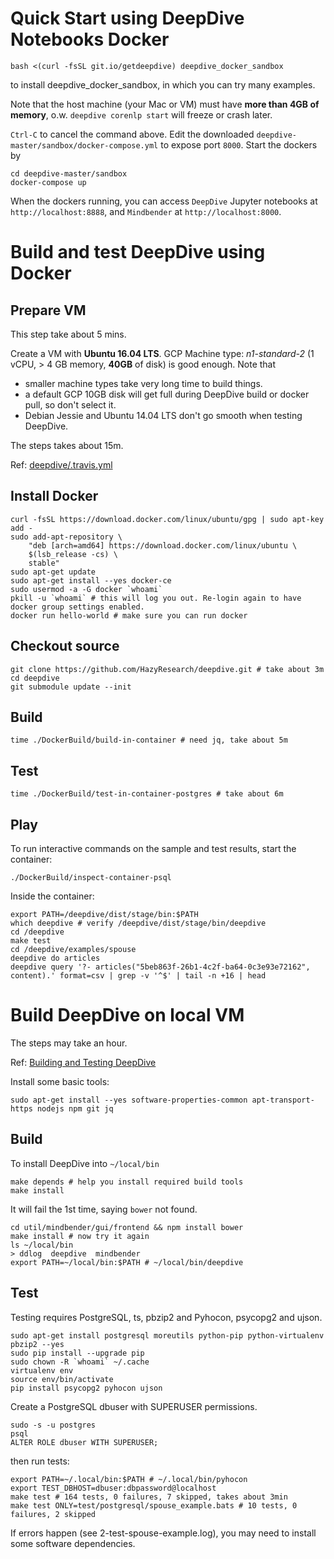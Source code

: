 # Quick Start using DeepDive Notebooks Docker

    bash <(curl -fsSL git.io/getdeepdive) deepdive_docker_sandbox

to install deepdive_docker_sandbox, in which you can try
many examples.

Note that the host machine (your Mac or VM) must have **more than 4GB of memory**,
o.w. `deepdive corenlp start` will freeze or crash later.

`Ctrl-C` to cancel the command above. Edit the downloaded `deepdive-master/sandbox/docker-compose.yml`
to expose port `8000`. Start the dockers by

    cd deepdive-master/sandbox
    docker-compose up

When the dockers running, you can access `DeepDive` Jupyter notebooks at `http://localhost:8888`,
and `Mindbender` at `http://localhost:8000`.

# Build and test DeepDive using Docker

## Prepare VM

This step take about 5 mins.

Create a VM with **Ubuntu 16.04 LTS**.
GCP Machine type: *n1-standard-2* (1 vCPU, > 4 GB memory, **40GB** of disk) is good enough.
Note that 
- smaller machine types take very long time to build things. 
- a default GCP 10GB disk will get full during DeepDive build or docker pull, so don't select it.
- Debian Jessie and Ubuntu 14.04 LTS don't go smooth when testing DeepDive.

The steps takes about 15m.

Ref: [deepdive/.travis.yml](https://github.com/HazyResearch/deepdive/blob/master/.travis.yml)

## Install Docker

    curl -fsSL https://download.docker.com/linux/ubuntu/gpg | sudo apt-key add -
    sudo add-apt-repository \
        "deb [arch=amd64] https://download.docker.com/linux/ubuntu \
        $(lsb_release -cs) \
        stable"
    sudo apt-get update
    sudo apt-get install --yes docker-ce
    sudo usermod -a -G docker `whoami`   
    pkill -u `whoami` # this will log you out. Re-login again to have docker group settings enabled.
    docker run hello-world # make sure you can run docker
    
## Checkout source

    git clone https://github.com/HazyResearch/deepdive.git # take about 3m
    cd deepdive
    git submodule update --init

## Build

    time ./DockerBuild/build-in-container # need jq, take about 5m

## Test

    time ./DockerBuild/test-in-container-postgres # take about 6m

## Play

To run interactive commands on the sample and test results, start the container:

    ./DockerBuild/inspect-container-psql

Inside the container:

    export PATH=/deepdive/dist/stage/bin:$PATH
    which deepdive # verify /deepdive/dist/stage/bin/deepdive
    cd /deepdive
    make test
    cd /deepdive/examples/spouse
    deepdive do articles
    deepdive query '?- articles("5beb863f-26b1-4c2f-ba64-0c3e93e72162", content).' format=csv | grep -v '^$' | tail -n +16 | head

# Build DeepDive on local VM

The steps may take an hour.

Ref: [Building and Testing DeepDive](http://deepdive.stanford.edu/developer)

Install some basic tools:

    sudo apt-get install --yes software-properties-common apt-transport-https nodejs npm git jq

## Build

To install DeepDive into `~/local/bin`

    make depends # help you install required build tools
    make install 
    
It will fail the 1st time, saying `bower` not found.

    cd util/mindbender/gui/frontend && npm install bower
    make install # now try it again
    ls ~/local/bin 
    > ddlog  deepdive  mindbender
    export PATH=~/local/bin:$PATH # ~/local/bin/deepdive

## Test

Testing requires PostgreSQL, ts, pbzip2 and Pyhocon, psycopg2 and ujson.

    sudo apt-get install postgresql moreutils python-pip python-virtualenv pbzip2 --yes
    sudo pip install --upgrade pip
    sudo chown -R `whoami` ~/.cache
    virtualenv env
    source env/bin/activate
    pip install psycopg2 pyhocon ujson

Create a PostgreSQL dbuser with SUPERUSER permissions.

    sudo -s -u postgres
    psql
    ALTER ROLE dbuser WITH SUPERUSER;
    
then run tests:

    export PATH=~/.local/bin:$PATH # ~/.local/bin/pyhocon
    export TEST_DBHOST=dbuser:dbpassword@localhost
    make test # 164 tests, 0 failures, 7 skipped, takes about 3min 
    make test ONLY=test/postgresql/spouse_example.bats # 10 tests, 0 failures, 2 skipped

If errors happen (see 2-test-spouse-example.log), 
you may need to install some software dependencies.
